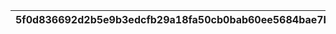 |5f0d836692d2b5e9b3edcfb29a18fa50cb0bab60ee5684bae7beab264633b198|9d0d8da33af70f99b08c4c5d85b6d9a33383d807d2c46f6fba47fcef6994bf86|ee2cc32781d8d1d8a1e5011417aea07db7c2eb14c26302ebf4a017b76111e62d|efba1637a114c0530059f60241616516847cada6fe642a78bed2010bd8db9739|7cf0aa1ed7aa33abb943ed387e39b165ed64e8aeb35e3aae77964274bc9760f6|1f12e86144adb62066d1d6a80a7156b5cf72dc73668588367d5880811e797b4d|e156d5829069351b3fc8edfc750a2e69e2206c6e485eea5ac37705ff94d6a817|
| --- | --- | --- | --- | --- | --- | --- |
